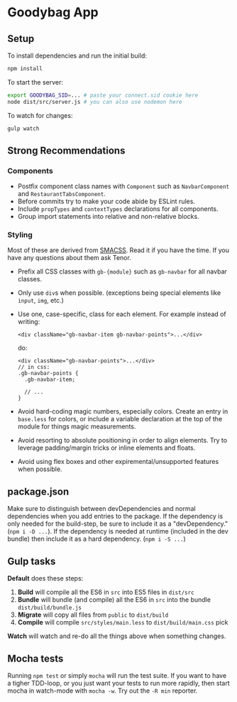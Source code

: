 Goodybag App
============

Setup
-----

To install dependencies and run the initial build:

```sh
npm install
```

To start the server:

```sh
export GOODYBAG_SID=... # paste your connect.sid cookie here
node dist/src/server.js # you can also use nodemon here
```

To watch for changes:

```sh
gulp watch
```

Strong Recommendations
----------------------

### Components

- Postfix component class names with `Component` such as `NavbarComponent` and
  `RestaurantTabsComponent`.
- Before commits try to make your code abide by ESLint rules.
- Include `propTypes` and `contextTypes` declarations for all components.
- Group import statements into relative and non-relative blocks.

### Styling

Most of these are derived from [SMACSS](https://smacss.com/book). Read it if
you have the time. If you have any questions about them ask Tenor.

- Prefix all CSS classes with `gb-{module}` such as `gb-navbar` for all navbar
  classes.
- Only use `div`s when possible. (exceptions being special elements like `input`, `img`, etc.)
- Use one, case-specific, class for each element. For example instead of
  writing:

  ```
  <div className="gb-navbar-item gb-navbar-points">...</div>
  ```

  do:
    
  ```
  <div className="gb-navbar-points">...</div>
  // in css:
  .gb-navbar-points {
    .gb-navbar-item;

    // ...
  }
  ```
- Avoid hard-coding magic numbers, especially colors. Create an entry in
  `base.less` for colors, or include a variable declaration at the top of the
  module for things magic measurements. 
- Avoid resorting to absolute positioning in order to align elements. Try to
  leverage padding/margin tricks or inline elements and floats.
- Avoid using flex boxes and other expiremental/unsupported features when
  possible.

package.json
------------

Make sure to distinguish between devDependencies and normal dependencies when
you add entries to the package. If the dependency is only needed for the
build-step, be sure to include it as a "devDependency." (`npm i -D ...`). If
the dependency is needed at runtime (included in the dev bundle) then include
it as a hard dependency. (`npm i -S ...`)

Gulp tasks
----------

**Default** does these steps:

1. **Build** will compile all the ES6 in `src` into ES5 files in `dist/src`
2. **Bundle** will bundle (and compile) all the ES6 in `src` into the bundle
   `dist/build/bundle.js`
3. **Migrate** will copy all files from `public` to `dist/build`
4. **Compile** will compile `src/styles/main.less` to `dist/build/main.css`
pick

**Watch** will watch and re-do all the things above when something changes.

Mocha tests
-----------

Running `npm test` or simply `mocha` will run the test suite. If you want to
have a tigher TDD-loop, or you just want your tests to run more rapidly, then
start mocha in watch-mode with `mocha -w`. Try out the `-R min` reporter.
